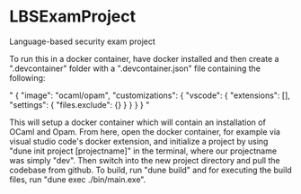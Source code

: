 # LBSExamProject
Language-based security exam project

To run this in a docker container, have docker installed and then create a ".devcontainer" folder with a ".devcontainer.json" file containing the following:

"
{
  "image": "ocaml/opam",
  "customizations": {
    "vscode": {
      "extensions": [],
      "settings": {
        "files.exclude": {}
      }
    }
  }
}
"

This will setup a docker container which will contain an installation of OCaml and Opam. From here, open the docker container, for example via visual studio code's docker extension, and initialize a project by using "dune init project [projectname]" in the terminal, where our projectname was simply "dev". Then switch into the new project directory and pull the codebase from github. To build, run "dune build" and for executing the build files, run "dune exec ./bin/main.exe".